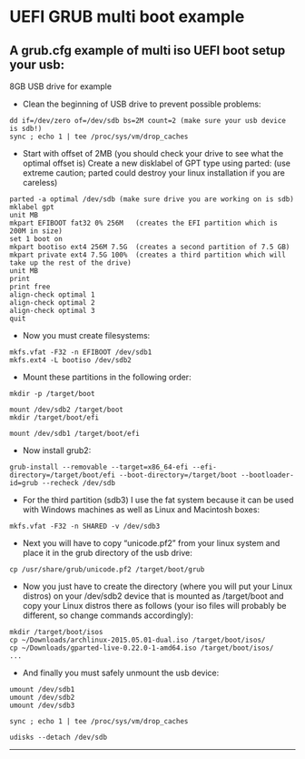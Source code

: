 # UEFI GRUB multi boot example
A grub.cfg example of multi iso UEFI boot
**setup your usb**:
--------
8GB USB drive for example
- Clean the beginning of USB drive to prevent possible problems:
```
dd if=/dev/zero of=/dev/sdb bs=2M count=2 (make sure your usb device is sdb!)
sync ; echo 1 | tee /proc/sys/vm/drop_caches
```
- Start with offset of 2MB (you should check your drive to see what the optimal offset is)
Create a new disklabel of GPT type using parted: (use extreme caution; parted could destroy your linux installation if you are careless)
```
parted -a optimal /dev/sdb (make sure drive you are working on is sdb)
mklabel gpt
unit MB
mkpart EFIBOOT fat32 0% 256M   (creates the EFI partition which is 200M in size)
set 1 boot on
mkpart bootiso ext4 256M 7.5G  (creates a second partition of 7.5 GB)
mkpart private ext4 7.5G 100%  (creates a third partition which will take up the rest of the drive)
unit MB  
print
print free
align-check optimal 1
align-check optimal 2
align-check optimal 3
quit
```
- Now you must create filesystems:
```
mkfs.vfat -F32 -n EFIBOOT /dev/sdb1
mkfs.ext4 -L bootiso /dev/sdb2
```
- Mount these partitions in the following order:
```
mkdir -p /target/boot

mount /dev/sdb2 /target/boot
mkdir /target/boot/efi

mount /dev/sdb1 /target/boot/efi
```
- Now install grub2:
```
grub-install --removable --target=x86_64-efi --efi-directory=/target/boot/efi --boot-directory=/target/boot --bootloader-id=grub --recheck /dev/sdb
```
- For the third partition (sdb3) I use the fat system because it can be used with Windows machines as well as Linux and Macintosh boxes:
```
mkfs.vfat -F32 -n SHARED -v /dev/sdb3
```
- Next you will have to copy “unicode.pf2” from your linux system and place it in the grub directory of the usb drive:
```
cp /usr/share/grub/unicode.pf2 /target/boot/grub
```
- Now you just have to create the directory (where you will put your Linux distros) on your /dev/sdb2 device that is mounted as /target/boot and copy your Linux distros there as follows (your iso files will probably be different, so change commands accordingly):
```
mkdir /target/boot/isos
cp ~/Downloads/archlinux-2015.05.01-dual.iso /target/boot/isos/
cp ~/Downloads/gparted-live-0.22.0-1-amd64.iso /target/boot/isos/
...
```
- And finally you must safely unmount the usb device:
```
umount /dev/sdb1
umount /dev/sdb2
umount /dev/sdb3

sync ; echo 1 | tee /proc/sys/vm/drop_caches

udisks --detach /dev/sdb
```
--------
